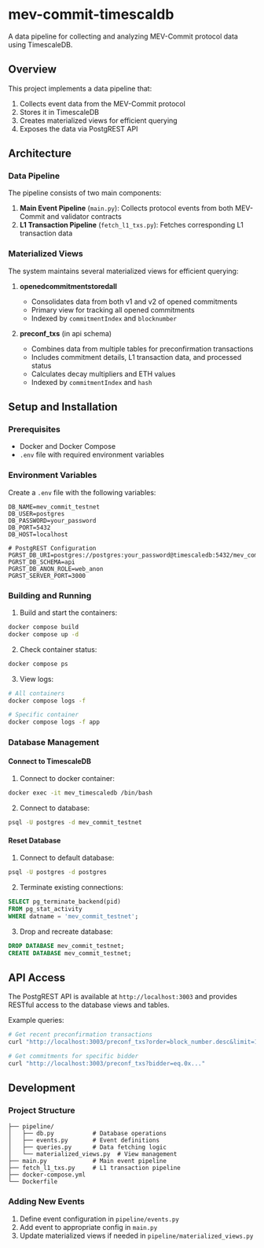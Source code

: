 # mev-commit-timescaldb

A data pipeline for collecting and analyzing MEV-Commit protocol data using TimescaleDB.

## Overview

This project implements a data pipeline that:
1. Collects event data from the MEV-Commit protocol
2. Stores it in TimescaleDB
3. Creates materialized views for efficient querying
4. Exposes the data via PostgREST API

## Architecture

### Data Pipeline
The pipeline consists of two main components:
1. **Main Event Pipeline** (`main.py`): Collects protocol events from both MEV-Commit and validator contracts
2. **L1 Transaction Pipeline** (`fetch_l1_txs.py`): Fetches corresponding L1 transaction data

### Materialized Views
The system maintains several materialized views for efficient querying:

1. **openedcommitmentstoredall**
   - Consolidates data from both v1 and v2 of opened commitments
   - Primary view for tracking all opened commitments
   - Indexed by `commitmentIndex` and `blocknumber`

2. **preconf_txs** (in api schema)
   - Combines data from multiple tables for preconfirmation transactions
   - Includes commitment details, L1 transaction data, and processed status
   - Calculates decay multipliers and ETH values
   - Indexed by `commitmentIndex` and `hash`

## Setup and Installation

### Prerequisites
- Docker and Docker Compose
- `.env` file with required environment variables

### Environment Variables
Create a `.env` file with the following variables:
```
DB_NAME=mev_commit_testnet
DB_USER=postgres
DB_PASSWORD=your_password
DB_PORT=5432
DB_HOST=localhost

# PostgREST Configuration
PGRST_DB_URI=postgres://postgres:your_password@timescaledb:5432/mev_commit_testnet
PGRST_DB_SCHEMA=api
PGRST_DB_ANON_ROLE=web_anon
PGRST_SERVER_PORT=3000
```

### Building and Running

1. Build and start the containers:
```bash
docker compose build
docker compose up -d
```

2. Check container status:
```bash
docker compose ps
```

3. View logs:
```bash
# All containers
docker compose logs -f

# Specific container
docker compose logs -f app
```

### Database Management

#### Connect to TimescaleDB
1. Connect to docker container:
```bash
docker exec -it mev_timescaledb /bin/bash
```

2. Connect to database:
```bash
psql -U postgres -d mev_commit_testnet
```

#### Reset Database
1. Connect to default database:
```bash
psql -U postgres -d postgres
```

2. Terminate existing connections:
```sql
SELECT pg_terminate_backend(pid)
FROM pg_stat_activity
WHERE datname = 'mev_commit_testnet';
```

3. Drop and recreate database:
```sql
DROP DATABASE mev_commit_testnet;
CREATE DATABASE mev_commit_testnet;
```

## API Access

The PostgREST API is available at `http://localhost:3003` and provides RESTful access to the database views and tables.

Example queries:
```bash
# Get recent preconfirmation transactions
curl "http://localhost:3003/preconf_txs?order=block_number.desc&limit=10"

# Get commitments for specific bidder
curl "http://localhost:3003/preconf_txs?bidder=eq.0x..."
```

## Development

### Project Structure
```
├── pipeline/
│   ├── db.py           # Database operations
│   ├── events.py       # Event definitions
│   ├── queries.py      # Data fetching logic
│   └── materialized_views.py  # View management
├── main.py             # Main event pipeline
├── fetch_l1_txs.py     # L1 transaction pipeline
├── docker-compose.yml
└── Dockerfile
```

### Adding New Events
1. Define event configuration in `pipeline/events.py`
2. Add event to appropriate config in `main.py`
3. Update materialized views if needed in `pipeline/materialized_views.py`